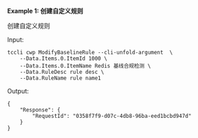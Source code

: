 **Example 1: 创建自定义规则**

创建自定义规则

Input: 

```
tccli cwp ModifyBaselineRule --cli-unfold-argument  \
    --Data.Items.0.ItemId 1000 \
    --Data.Items.0.ItemName Redis 基线合规检测 \
    --Data.RuleDesc rule desc \
    --Data.RuleName rule name1
```

Output: 
```
{
    "Response": {
        "RequestId": "0358f7f9-d07c-4db8-96ba-eed1bcbd947d"
    }
}
```

